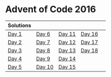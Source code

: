 # Advent of Code 2016

| Solutions | | | | |
| :--- | :--- | :--- | :--- | :--- |
| [Day 1](day1) | [Day 6](day6) | [Day 11](day11) | [Day 16](day16) | |
| [Day 2](day2) | [Day 7](day7) | [Day 12](day12) | [Day 17](day17) | |
| [Day 3](day3) | [Day 8](day8) | [Day 13](day13) | [Day 18](day18) | |
| [Day 4](day4) | [Day 9](day9) | [Day 14](day14) | | |
| [Day 5](day5) | [Day 10](day10) | [Day 15](day15) | | |